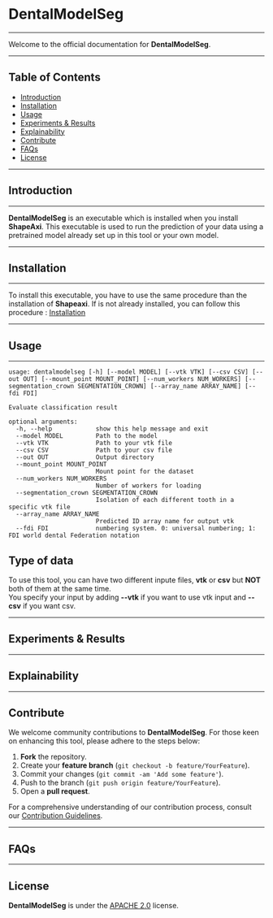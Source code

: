 # DentalModelSeg
---

Welcome to the official documentation for **DentalModelSeg**. 

---

## Table of Contents
- [Introduction](#introduction)
- [Installation](#installation)
- [Usage](#usage)
- [Experiments & Results](#experiments--results)
- [Explainability](#explainability)
- [Contribute](#contribute)
- [FAQs](#faqs)
- [License](#license)

---

## Introduction

---

**DentalModelSeg** is an executable which is installed when you install **ShapeAxi**. This executable is used to run the prediction of your data using a pretrained model already set up in this tool or your own model.

---

## Installation

--- 

To install this executable, you have to use the same procedure than the installation of **Shapeaxi**. If is not already installed, you can follow this procedure : 
[Installation](README.md#Installation) 

---

## Usage

---

```
usage: dentalmodelseg [-h] [--model MODEL] [--vtk VTK] [--csv CSV] [--out OUT] [--mount_point MOUNT_POINT] [--num_workers NUM_WORKERS] [--segmentation_crown SEGMENTATION_CROWN] [--array_name ARRAY_NAME] [--fdi FDI]

Evaluate classification result

optional arguments:
  -h, --help            show this help message and exit
  --model MODEL         Path to the model
  --vtk VTK             Path to your vtk file
  --csv CSV             Path to your csv file
  --out OUT             Output directory
  --mount_point MOUNT_POINT
                        Mount point for the dataset
  --num_workers NUM_WORKERS
                        Number of workers for loading
  --segmentation_crown SEGMENTATION_CROWN
                        Isolation of each different tooth in a specific vtk file
  --array_name ARRAY_NAME
                        Predicted ID array name for output vtk
  --fdi FDI             numbering system. 0: universal numbering; 1: FDI world dental Federation notation
```

## Type of data

To use this tool, you can have two different inpute files, **vtk** or **csv** but **NOT** both of them at the same time.  
You specify your input by adding **--vtk** if you want to use vtk input and **--csv** if you want csv.

---

## Experiments & Results

---

## Explainability

--- 

## Contribute

We welcome community contributions to **DentalModelSeg**. For those keen on enhancing this tool, please adhere to the steps below:

1. **Fork** the repository.
2. Create your **feature branch** (`git checkout -b feature/YourFeature`).
3. Commit your changes (`git commit -am 'Add some feature'`).
4. Push to the branch (`git push origin feature/YourFeature`).
5. Open a **pull request**.

For a comprehensive understanding of our contribution process, consult our [Contribution Guidelines](path/to/contribution_guidelines.md).

--- 

## FAQs

---

## License

**DentalModelSeg** is under the [APACHE 2.0](LICENSE) license.

